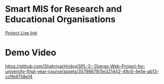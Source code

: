 # Smart MIS for Research and Educational Organisations 
[Project Live link](http://3.16.70.189:8000/)


# Demo Video 

https://github.com/ShahriyarHridoy/SPL-3--Django-Web-Project-for-university-final-year-course/assets/35798678/5e321442-49c6-4e5e-ab13-ccffe9758e14

